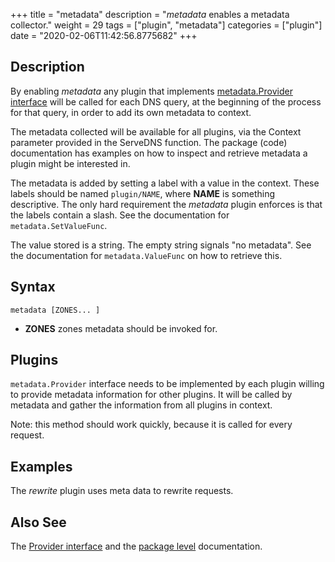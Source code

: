 +++
title = "metadata"
description = "*metadata* enables a metadata collector."
weight = 29
tags = ["plugin", "metadata"]
categories = ["plugin"]
date = "2020-02-06T11:42:56.8775682"
+++

## Description

By enabling *metadata* any plugin that implements [metadata.Provider
interface](https://godoc.org/github.com/coredns/coredns/plugin/metadata#Provider) will be called for
each DNS query, at the beginning of the process for that query, in order to add its own metadata to
context.

The metadata collected will be available for all plugins, via the Context parameter provided in the
ServeDNS function. The package (code) documentation has examples on how to inspect and retrieve
metadata a plugin might be interested in.

The metadata is added by setting a label with a value in the context. These labels should be named
`plugin/NAME`, where **NAME** is something descriptive. The only hard requirement the *metadata*
plugin enforces is that the labels contain a slash. See the documentation for
`metadata.SetValueFunc`.

The value stored is a string. The empty string signals "no metadata". See the documentation for
`metadata.ValueFunc` on how to retrieve this.

## Syntax

~~~
metadata [ZONES... ]
~~~

* **ZONES** zones metadata should be invoked for.

## Plugins

`metadata.Provider` interface needs to be implemented by each plugin willing to provide metadata
information for other plugins. It will be called by metadata and gather the information from all
plugins in context.

Note: this method should work quickly, because it is called for every request.

## Examples

The *rewrite* plugin uses meta data to rewrite requests.

## Also See

The [Provider interface](https://godoc.org/github.com/coredns/coredns/plugin/metadata#Provider) and
the [package level](https://godoc.org/github.com/coredns/coredns/plugin/metadata) documentation.
